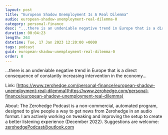 ```yaml
---
layout: post
title: "European Shadow Unemployment Is A Real Dilemma"
audio: european-shadow-unemployment-real-dilemma-0
category: personal-finance
desc: "...there is an undeniable negative trend in Europe that is a direct consequence of constantly increasing intervention in the economy..."
duration: 00:04:23
length: 263
datetime: Tue, 17 Jan 2023 12:20:00 +0000
tags: podcast
guid: european-shadow-unemployment-real-dilemma-0
order: 0
---
```

...there is an undeniable negative trend in Europe that is a direct consequence of constantly increasing intervention in the economy...

Link: [https://www.zerohedge.com/personal-finance/european-shadow-unemployment-real-dilemma](https://www.zerohedge.com/personal-finance/european-shadow-unemployment-real-dilemma)

About: The Zerohedge Podcast is a non-commercial, automated program, designed to give people a way to get news from Zerohedge in an audio format.  I am actively working on tweaking and improving the setup to create a better listening experience (December 2022).  Suggestions are welcome: [zerohedgePodcast@outlook.com](mailto:zerohedgePodcast@outlook.com)